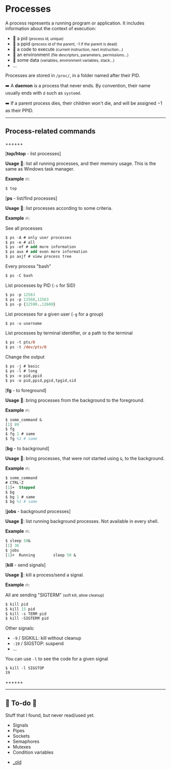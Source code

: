 # Processes

<div class="row row-cols-md-2"><div>

A process represents a running program or application. It includes information about the context of execution:

* 🔑 a pid <small>(process id, unique)</small>
* 💍 a ppid <small>(process id of the parent, -1 if the parent is dead)</small>
* 📄 a code to execute <small>(current instruction, next instruction...)</small>
* 🪸 an environment <small>(file descriptors, parameters, permissions...)</small>
* 🧪 some data <small>(variables, environment variables, stack...)</small>
* ...

Processes are stored in `/proc/`, in a folder named after their PID.
</div><div>

➡️ A **daemon** is a process that never ends. By convention, their name usually ends with `d` such as `systemd`.

➡️ If a parent process dies, their children won't die, and will be assigned $-1$ as their PPID.
</div></div>

<hr class="sep-both">

## Process-related commands

++++++

[**top/htop** - list processes]

<div class="row row-cols-md-2"><div>

**Usage** 🐚: list all running processes, and their memory usage. This is the same as Windows task manager.

**Example** 🔥:

```ps
$ top
```
</div></div>

[**ps** - list/find processes]

<div class="row row-cols-md-2"><div>

**Usage** 🐚: list processes according to some criteria.

**Example** 🔥:

See all processes

```ps
$ ps -A # only user processes
$ ps -e # all
$ ps -ef # add more information
$ ps aux # add even more information
$ ps axjf # view process tree
```

Every process "bash"

```ps
$ ps -C bash
```

List processes by PID (`-s` for SID)

```ps
$ ps -p 12563
$ ps -p 12560,12563
$ ps -p {12590..12600}
```
</div><div>


List processes for a given user (`-g` for a group)

```ps
$ ps -u username
```

List processes by terminal identifier, or a path to the terminal

```ps
$ ps -t pts/0
$ ps -t /dev/pts/0
```

Change the output

```ps
$ ps -j # basic
$ ps -l # long
$ ps -o pid,ppid
$ ps -o pid,ppid,pgid,tpgid,sid
```
</div></div>

[**fg** - to foreground]

<div class="row row-cols-md-2"><div>

**Usage** 🐚: bring processes from the background to the foreground.

**Example** 🔥:

```ps
$ some_command &
[1] 89
$ fg
$ fg 1 # same
$ fg %1 # same
```
</div></div>

[**bg** - to background]

<div class="row row-cols-md-2"><div>

**Usage** 🐚: bring processes, that were not started using `&`, to the background.

**Example** 🔥:

```ps
$ some_command
# CTRL-Z
[1]+  Stopped
$ bg
$ bg 1 # same
$ bg %1 # same
```
</div></div>

[**jobs** - background processes]

<div class="row row-cols-md-2"><div>

**Usage** 🐚: list running background processes. Not available in every shell.

**Example** 🔥:

```ps
$ sleep 50&
[1] 36
$ jobs
[1]+  Running        sleep 50 &
```
</div></div>

[**kill** - send signals]

<div class="row row-cols-md-2"><div>

**Usage** 🐚: kill a process/send a signal.

**Example** 🔥:

All are sending "SIGTERM" <small>(soft kill, allow cleanup)</small>

```ps
$ kill pid
$ kill 15 pid
$ kill -s TERM pid
$ kill -SIGTERM pid
```
</div><div>

Other signals:

* `-9` / SIGKILL: kill without cleanup
* `-19` / SIGSTOP: suspend
* ...

You can use `-l` to see the code for a given signal

```shell!
$ kill -l SIGSTOP
19
```
</div></div>

++++++

<hr class="sep-both">

## 👻 To-do 👻

Stuff that I found, but never read/used yet.

<div class="row row-cols-md-2"><div>

* Signals
* Pipes
* Sockets
* Semaphores
* Mutexes
* Condition variables
</div><div>

* [_old](_old.md)
</div></div>